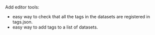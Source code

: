 Add editor tools:
- easy way to check that all the tags in the datasets are registered in tags.json.
- easy way to add tags to a list of datasets.
